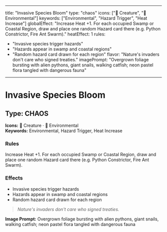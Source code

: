 
---
title: "Invasive Species Bloom"
type: "chaos"
icons: ["🐍 Creature", "🌿 Environmental"]
keywords: ["Environmental", "Hazard Trigger", "Heat Increase"]
globalEffect: "Increase Heat +1. For each occupied Swamp or Coastal Region, draw and place one random Hazard card there (e.g. Python Constrictor, Fire Ant Swarm)."
heatEffect: 1
rules:
  - "Invasive species trigger hazards"
  - "Hazards appear in swamp and coastal regions"
  - "Random hazard card drawn for each region"
flavor: "Nature's invaders don't care who signed treaties."
imagePrompt: "Overgrown foliage bursting with alien pythons, giant snails, walking catfish; neon pastel flora tangled with dangerous fauna"
---

# Invasive Species Bloom

## Type: CHAOS

**Icons:** 🐍 Creature · 🌿 Environmental  
**Keywords:** Environmental, Hazard Trigger, Heat Increase

### Rules
Increase Heat +1. For each occupied Swamp or Coastal Region, draw and place one random Hazard card there (e.g. Python Constrictor, Fire Ant Swarm).

### Effects
- Invasive species trigger hazards
- Hazards appear in swamp and coastal regions
- Random hazard card drawn for each region

> *Nature's invaders don't care who signed treaties.*

**Image Prompt:** Overgrown foliage bursting with alien pythons, giant snails, walking catfish; neon pastel flora tangled with dangerous fauna
